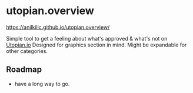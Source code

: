 # utopian.overview
https://anilkilic.github.io/utopian.overview/

Simple tool to get a feeling about what's approved & what's not on [Utopian.io](https://utopian.io)
Designed for graphics section in mind. Might be expandable for other categories. 

## Roadmap
- have a long way to go.
